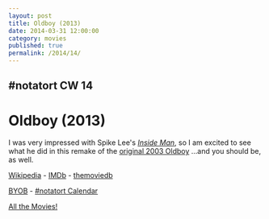 ```yaml
---
layout: post
title: Oldboy (2013)
date: 2014-03-31 12:00:00
category: movies
published: true
permalink: /2014/14/
---
```


## \#notatort CW 14
# Oldboy \(2013\)

I was very impressed with Spike Lee's *[Inside Man](http://en.wikipedia.org/wiki/Inside_man)*, so I am excited to see what he did in this remake of the <a href="http://en.wikipedia.org/wiki/Oldboy_(2003_film)">original 2003 Oldboy</a> …and you should be, as well.

<a href="http://en.wikipedia.org/wiki/Oldboy_(2013_film)">Wikipedia</a> - [IMDb](http://www.imdb.com/title/tt1321511/?ref_=fn_al_tt_1) - [themoviedb](http://www.themoviedb.org/movie/87516-oldboy)

<a href="http://en.wikipedia.org/wiki/BYOB_(beverage)">BYOB</a> - <a href="webcal://p09-calendarws.icloud.com/ca/subscribe/1/njhFKcFiNF5cQxQ-plsJccGfbuvf1pXvgKeMqimgE4ZFRgZps-DrReteg83YbLJaRhjuvwVD1DJ3eqmzmueLudNx8k_GF1p4khyUtrXpRxo">#notatort Calendar</a>

[All the Movies!](http://notatort.com/allthemovies/)

<!--include jquery & backstretch-->

<script type="text/javascript" src="https://ajax.googleapis.com/ajax/libs/jquery/1.7.2/jquery.min.js"></script>

<script type="text/javascript" src="http://notatort.com/jquery.backstretch.min.js"></script>

<script type="text/javascript">

$(function(){

     $(window).resize(function(){
     
         if($(this).width() >= 767){
         
             $.backstretch("http://notatort.com/bg1414.jpg", {speed: 150});
             
         }
         
      })
      
      .resize();//trigger resize on page load
      
});

</script>